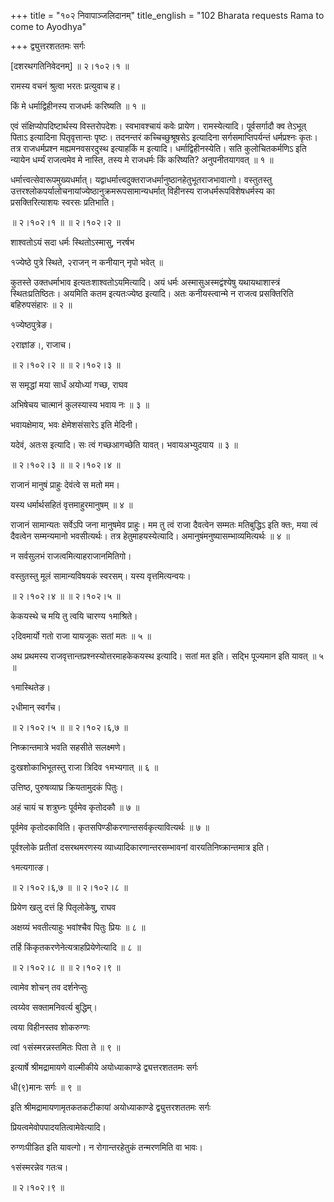 +++
title = "१०२ निवापाञ्जलिदानम्"
title_english = "102 Bharata requests Rama to come to Ayodhya"

+++
द्व्युत्तरशततमः सर्गः  

\[दशरथगतिनिवेदनम्\] ॥ २।१०२।१ ॥   

रामस्य वचनं श्रुत्वा भरतः प्रत्युवाच ह।  

किं मे धर्माद्विहीनस्य राजधर्मः करिष्यति  ॥  १  ॥   

एवं संक्षिप्योपदिष्टार्थस्य विस्तरोपदेशः। स्वभावश्चायं कवेः प्रायेण। रामस्येत्यादि। पूर्वसर्गादौ क्व तेऽभूत् पिताऽ इत्यादिना पितृवृत्तान्तः पृष्टः। तदनन्तरं कच्चिच्छुश्रूषसेऽ इत्यादिना सर्गसमाप्तिपर्यन्तं धर्मप्रश्नः कृतः। तत्र राजधर्मप्रश्न मह्यमनवसरदुस्थ इत्याहकिं म इत्यादि। धर्माद्विहीनस्येति। सति कुलोचितकर्मणिऽ इति न्यायेन धर्म्यं राजत्वमेव मे नास्ति, तस्य मे राजधर्मः किं करिष्यति? अनुपनीतयागवत्  ॥  १  ॥   

धर्मात्त्वत्सेवारूपमुख्यधर्मात्। यद्वाधर्मात्त्वदुक्तराजधर्मानुष्ठानहेतुभूतराजभावात्गो। वस्तुतस्तु उत्तरश्लोकपर्यालोचनायांज्येष्ठानुक्रमरूपसामान्यधर्मात् विहीनस्य राजधर्मरूपविशेषधर्मस्य का प्रसक्तिरित्याशयः स्वरसः प्रतिभाति।  

 ॥ २।१०२।१ ॥  ॥ २।१०२।२ ॥   

शाश्वतोऽयं सदा धर्मः स्थितोऽस्मासु, नरर्षभ  

१ज्येष्ठे पुत्रे स्थिते, २राजन् न कनीयान् नृपो भवेत्  ॥   

कुतस्ते उक्तधर्माभाव इत्यतःशाश्वतोऽयमित्यादि। अयं धर्मः अस्मासुअस्मद्वंश्येषु यथायथाशास्त्रं स्थितःप्रतिष्ठितः। अयमिति कतम इत्यतःज्येष्ठ इत्यादि। अतः कनीयस्त्वान्मे न राजत्व प्रसक्तिरिति बहिरुपसंहारः  ॥  २  ॥   

१ज्येष्ठपुत्रेङ।  

२राज्ञांङ।, राजाच।  

 ॥ २।१०२।२ ॥  ॥ २।१०२।३ ॥   

स समृद्धां मया सार्धं अयोध्यां गच्छ, राघव  

अभिषेचय चात्मानं कुलस्यास्य भवाय नः  ॥  ३  ॥   

भवायक्षेमाय, भवः क्षेमेशसंसारेऽ इति मेदिनी।  

यदेवं, अतःस इत्यादि। सः त्वं गच्छआगच्छेति यावत्। भवायअभ्युदयाय  ॥  ३  ॥   

 ॥ २।१०२।३ ॥  ॥ २।१०२।४ ॥   

राजानं मानुषं प्राहुः देवंत्वे स मतो मम।  

यस्य धर्मार्थसहितं वृत्तमाहुरमानुषम्  ॥  ४  ॥   

राजानं सामान्यतः सर्वेऽपि जना मानुषमेव प्राहुः। मम तु त्वं राजा दैवत्वेन सम्मतः मतिबुद्धिऽ इति क्तः, मया त्वं दैवत्वेन सम्मन्यमानो भवसीत्यर्थः। तत्र हेतुमाहयस्येत्यादि। अमानुषंमनुष्यासम्भाव्यमित्यर्थः ॥ ४ ॥   

न सर्वसुलभं राजत्वमित्याहराजानमितिगो।  

वस्तुतस्तु मूलं सामान्यविषयकं स्वरसम्। यस्य वृत्तमित्यन्वयः।  

 ॥ २।१०२।४ ॥  ॥ २।१०२।५ ॥   

केकयस्थे च मयि तु त्वयि चारण्य १माश्रिते।  

२दिवमार्यो गतो राजा यायजूकः सतां मतः  ॥  ५  ॥   

अथ प्रथमस्य राजवृत्तान्तप्रश्नस्योत्तरमाहकेकयस्थ इत्यादि। सतां मत इति। सद्भि पूज्यमान इति यावत्  ॥  ५  ॥   

१मास्थितेङ।  

२धीमान् स्वर्गंच।  

 ॥ २।१०२।५ ॥  ॥ २।१०२।६,७ ॥   

निष्क्रान्तमात्रे भवति सहसीते सलक्ष्मणे।  

दुःखशोकाभिभूतस्तु राजा त्रिदिव १मभ्यगात्  ॥  ६  ॥   

उत्तिष्ठ, पुरुषव्याघ्र क्रियतामुदकं पितुः।  

अहं चायं च शत्रुघ्नः पूर्वमेव कृतोदकौ  ॥  ७  ॥   

पूर्वमेव कृतोदकाविति। कृतसपिण्डीकरणान्तसर्वकृत्यावित्यर्थः  ॥  ७  ॥   

पूर्वश्लोके प्रतीतां दसरथमरणस्य व्याध्यादिकारणान्तरसम्भावनां वारयतिनिष्क्रान्तमात्र इति।  

१मत्यगात्ङ।  

 ॥ २।१०२।६,७ ॥  ॥ २।१०२।८ ॥   

प्रियेण खलु दत्तं हि पितृलोकेषु, राघव  

अक्षय्यं भवतीत्याहुः भवांश्चैव पितुः प्रियः  ॥  ८  ॥   

तर्हि किंकृतकरणेनेत्यत्राहप्रियेणेत्यादि  ॥  ८  ॥   

 ॥ २।१०२।८ ॥  ॥ २।१०२।९ ॥   

त्वामेव शोचन् तव दर्शनेप्सुः  

त्वय्येव सक्तामनिवर्त्य बुद्धिम्।  

त्वया विहीनस्तव शोकरुग्णः  

त्वां १संस्मरन्नस्तमितः पिता ते  ॥  ९  ॥   

इत्यार्षे श्रीमद्रामायणे वाल्मीकीये अयोध्याकाण्डे द्व्यत्तरशततमः सर्गः  

धी(९)मानः सर्गः  ॥  ९  ॥   

इति श्रीमद्रामायणामृतकतकटीकायां अयोध्याकाण्डे द्व्युत्तरशततमः सर्गः  

प्रियत्वमेवोपपादयतित्वामेवेत्यादि।  

रुग्णःपीडित इति यावत्गो। न रोगान्तरहेतुकं तन्मरणमिति वा भावः।  

१संस्मरन्नेव गतःच।  

 ॥ २।१०२।९ ॥   

